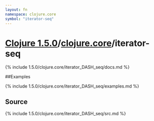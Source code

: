 ```yaml
---
layout: fn
namespace: clojure.core
symbol: "iterator-seq"
---
```


# [Clojure 1.5.0](../../)/[clojure.core](../)/iterator-seq

{% include 1.5.0/clojure.core/iterator_DASH_seq/docs.md %}

##Examples

{% include 1.5.0/clojure.core/iterator_DASH_seq/examples.md %}
## Source
{% include 1.5.0/clojure.core/iterator_DASH_seq/src.md %}


